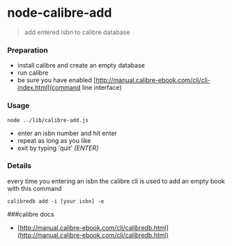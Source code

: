 node-calibre-add
=========

>add entered isbn to calibre database

### Preparation
+ install calibre and create an empty database
+ run calibre
+ be sure you have enabled [http://manual.calibre-ebook.com/cli/cli-index.html](command line interface)

### Usage

```
node ../lib/calibre-add.js

```
+ enter an isbn number and hit enter
+ repeat as long as you like
+ exit by typing 'quit' _[ENTER]_

### Details
every time you entering an isbn the calibre cli is used to add an empty book with this command

```
calibredb add -i [your isbn] -e
```

###calibre docs
+ [http://manual.calibre-ebook.com/cli/calibredb.html](http://manual.calibre-ebook.com/cli/calibredb.html)
